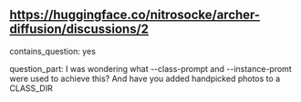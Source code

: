 ## https://huggingface.co/nitrosocke/archer-diffusion/discussions/2

contains_question: yes

question_part: I was wondering what --class-prompt and --instance-promt were used to achieve this? And have you added handpicked photos to a CLASS_DIR
